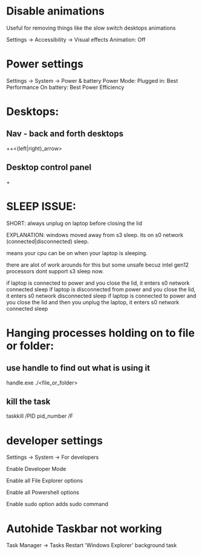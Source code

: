 # Disable animations

Useful for removing things like the slow switch desktops animations

Settings -> Accessibility -> Visual effects
Animation: Off

# Power settings

Settings -> System -> Power & battery
  Power Mode:
    Plugged in: Best Performance
    On battery: Best Power Efficiency

# Desktops:

## Nav - back and forth desktops

<super>+<ctrl>+<(left|right)_arrow>

## Desktop control panel
<super>+<tab>



# SLEEP ISSUE:
  SHORT:  always unplug on laptop before closing the lid

  EXPLANATION:
  windows moved away from s3 sleep. its on s0 network (connected|disconnected) sleep.

  means your cpu can be on when your laptop is sleeping.

  there are alot of work arounds for this but some unsafe becuz intel gen12 processors dont support s3 sleep now.

  if laptop is connected to power and you close the lid, it enters s0 network connected sleep
  if laptop is disconnected from power and you close the lid, it enters s0 network disconnected sleep
  if laptop is connected to power and you close the lid and then you unplug the laptop, it enters s0 network connected sleep

# Hanging processes holding on to file or folder:

## use handle to find out what is using it
handle.exe ./<file_or_folder>

## kill the task
taskkill /PID pid_number /F

# developer settings

Settings -> System -> For developers

  Enable Developer Mode

  Enable all File Explorer options

  Enable all Powershell options

  Enable sudo option
    adds sudo command

# Autohide Taskbar not working

Task Manager -> Tasks
Restart 'Windows Explorer' background task

